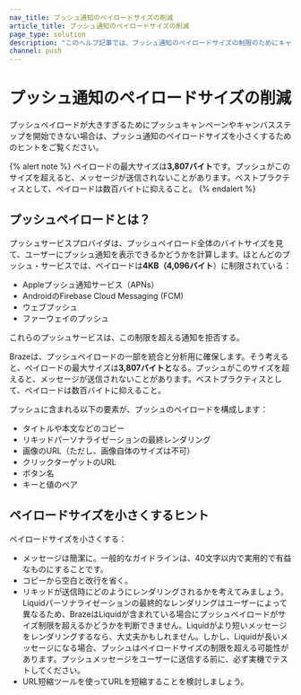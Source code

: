 ```yaml
---
nav_title: プッシュ通知のペイロードサイズの削減
article_title: プッシュ通知のペイロードサイズの削減
page_type: solution
description: "このヘルプ記事では、プッシュ通知のペイロードサイズの制限のためにキャンペーンやキャンバスステップを開始できない場合に、プッシュ通知のペイロードサイズを小さくするためのヒントを提供します。"
channel: push
---
```


# プッシュ通知のペイロードサイズの削減

プッシュペイロードが大きすぎるためにプッシュキャンペーンやキャンバスステップを開始できない場合は、プッシュ通知のペイロードサイズを小さくするためのヒントをご覧ください。

{% alert note %}
ペイロードの最大サイズは**3,807バイト**です。プッシュがこのサイズを超えると、メッセージが送信されないことがあります。ベストプラクティスとして、ペイロードは数百バイトに抑えること。
{% endalert %}

## プッシュペイロードとは？

プッシュサービスプロバイダは、プッシュペイロード全体のバイトサイズを見て、ユーザーにプッシュ通知を表示できるかどうかを計算します。ほとんどのプッシュ・サービスでは、ペイロードは**4KB（4,096バイト**）に制限されている：

- Appleプッシュ通知サービス（APNs）
- AndroidのFirebase Cloud Messaging (FCM)
- ウェブプッシュ
- ファーウェイのプッシュ

これらのプッシュサービスは、この制限を超える通知を拒否する。

Brazeは、プッシュペイロードの一部を統合と分析用に確保します。そう考えると、ペイロードの最大サイズは**3,807バイトと**なる。プッシュがこのサイズを超えると、メッセージが送信されないことがあります。ベストプラクティスとして、ペイロードは数百バイトに抑えること。

プッシュに含まれる以下の要素が、プッシュのペイロードを構成します：

- タイトルや本文などのコピー
- リキッドパーソナライゼーションの最終レンダリング
- 画像のURL（ただし、画像自体のサイズは不可）
- クリックターゲットのURL
- ボタン名
- キーと値のペア

## ペイロードサイズを小さくするヒント

ペイロードサイズを小さくする：

- メッセージは簡潔に。一般的なガイドラインは、40文字以内で実用的で有益なものにすることです。
- コピーから空白と改行を省く。
- リキッドが送信時にどのようにレンダリングされるかを考えてみましょう。Liquidパーソナライゼーションの最終的なレンダリングはユーザーによって異なるため、BrazeはLiquidが含まれている場合にプッシュペイロードがサイズ制限を超えるかどうかを判断できません。Liquidがより短いメッセージをレンダリングするなら、大丈夫かもしれません。しかし、Liquidが長いメッセージになる場合、プッシュはペイロードサイズの制限を超える可能性があります。プッシュメッセージをユーザーに送信する前に、必ず実機でテストしてください。
- URL短縮ツールを使ってURLを短縮することを検討しましょう。
